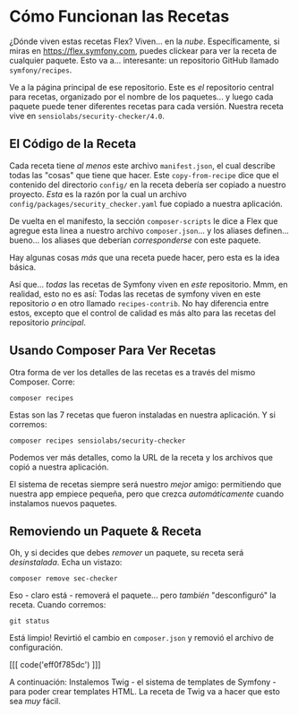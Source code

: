 # Cómo Funcionan las Recetas

¿Dónde viven estas recetas Flex? Viven... en la *nube*. Específicamente, si miras
en https://flex.symfony.com, puedes clickear para ver la
receta de cualquier paquete. Esto va a... interesante: un repositorio GitHub
llamado `symfony/recipes`.

Ve a la página principal de ese repositorio. Este es *el* repositorio central para
recetas, organizado por el nombre de los paquetes... y luego cada paquete puede tener
diferentes recetas para cada versión. Nuestra receta vive en
`sensiolabs/security-checker/4.0`.

## El Código de la Receta

Cada receta tiene *al menos* este archivo `manifest.json`, el cual describe todas las
"cosas" que tiene que hacer. Este `copy-from-recipe` dice que el contenido del
directorio `config/` en la receta debería ser copiado a nuestro proyecto.
*Esta* es la razón por la cual un archivo `config/packages/security_checker.yaml` fue
copiado a nuestra aplicación.

De vuelta en el manifesto, la sección `composer-scripts` le dice a Flex
que agregue esta linea a nuestro archivo `composer.json`... y los aliases definen...
bueno... los aliases que deberían *corresponderse* con este paquete.

Hay algunas cosas *más* que una receta puede hacer, pero esta es la idea básica.

Así que... *todas* las recetas de Symfony viven en *este* repositorio.
Mmm, en realidad, esto no es así: Todas las recetas de symfony viven en este repositorio
*o* en otro llamado `recipes-contrib`. No hay diferencia entre estos, excepto que el
control de calidad es más alto para las recetas del repositorio *principal*.

## Usando Composer Para Ver Recetas

Otra forma de ver los detalles de las recetas es a través del mismo Composer. Corre:

```terminal
composer recipes
```

Estas son las 7 recetas que fueron instaladas en nuestra aplicación. Y si corremos:

```terminal
composer recipes sensiolabs/security-checker
```

Podemos ver más detalles, como la URL de la receta y los archivos que copió a nuestra
aplicación.

El sistema de recetas siempre será nuestro *mejor* amigo: permitiendo que nuestra app
empiece pequeña, pero que crezca *automáticamente* cuando instalamos nuevos paquetes.

## Removiendo un Paquete & Receta

Oh, y si decides que debes *remover* un paquete, su receta será *desinstalada*.
Echa un vistazo:

```terminal
composer remove sec-checker
```

Eso - claro está - removerá el paquete... pero *también* "desconfiguró" la receta.
Cuando corremos:

```terminal
git status
```

Está limpio! Revirtió el cambio en `composer.json` y removió el archivo de
configuración.

[[[ code('eff0f785dc') ]]]

A continuación: Instalemos Twig - el sistema de templates de Symfony - para poder
crear templates HTML. La receta de Twig va a hacer que esto sea *muy* fácil.
